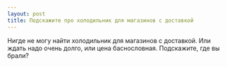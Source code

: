 ```yaml
---
layout: post 
title: Подскажите про холодильник для магазинов с доставкой 
--- 
```

Нигде не могу найти холодильник для магазинов с доставкой. Или ждать надо очень долго, или цена баснословная. Подскажите, где вы брали?